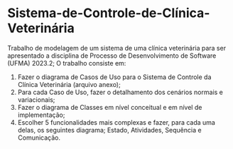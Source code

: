 # Sistema-de-Controle-de-Clínica-Veterinária
Trabalho de modelagem de um sistema de uma clínica veterinária para ser apresentado a disciplina de Processo de Desenvolvimento de Software (UFMA) 2023.2;
O trabalho consiste em: 

1. Fazer o diagrama de Casos de Uso para o Sistema de Controle da Clínica Veterinária (arquivo anexo);
2. Para cada Caso de Uso, fazer o detalhamento dos cenários normais e variacionais; 
3. Fazer o diagrama de Classes em nível conceitual e em nível de implementação;
4. Escolher 5 funcionalidades mais complexas e fazer, para cada uma delas, os seguintes diagrama;
    Estado, Atividades, Sequência e Comunicação.
